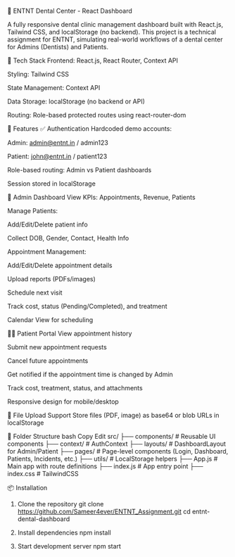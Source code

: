 📘 ENTNT Dental Center - React Dashboard

A fully responsive dental clinic management dashboard built with React.js, Tailwind CSS, and localStorage (no backend). This project is a technical assignment for ENTNT, simulating real-world workflows of a dental center for Admins (Dentists) and Patients.

🔧 Tech Stack
Frontend: React.js, React Router, Context API

Styling: Tailwind CSS

State Management: Context API

Data Storage: localStorage (no backend or API)

Routing: Role-based protected routes using react-router-dom

🚀 Features
✅ Authentication
Hardcoded demo accounts:

Admin: admin@entnt.in / admin123

Patient: john@entnt.in / patient123

Role-based routing: Admin vs Patient dashboards

Session stored in localStorage

🦷 Admin Dashboard
View KPIs: Appointments, Revenue, Patients

Manage Patients:

Add/Edit/Delete patient info

Collect DOB, Gender, Contact, Health Info

Appointment Management:

Add/Edit/Delete appointment details

Upload reports (PDFs/images)

Schedule next visit

Track cost, status (Pending/Completed), and treatment

Calendar View for scheduling

🙋‍♂️ Patient Portal
View appointment history

Submit new appointment requests

Cancel future appointments

Get notified if the appointment time is changed by Admin

Track cost, treatment, status, and attachments

Responsive design for mobile/desktop

📁 File Upload Support
Store files (PDF, image) as base64 or blob URLs in localStorage

📁 Folder Structure
bash
Copy
Edit
src/
├── components/         # Reusable UI components
├── context/            # AuthContext
├── layouts/            # DashboardLayout for Admin/Patient
├── pages/              # Page-level components (Login, Dashboard, Patients, Incidents, etc.)
├── utils/              # LocalStorage helpers
├── App.js              # Main app with route definitions
├── index.js            # App entry point
├── index.css           # TailwindCSS


📦 Installation
1. Clone the repository
git clone https://github.com/Sameer4ever/ENTNT_Assignment.git
cd entnt-dental-dashboard

2. Install dependencies
npm install

3. Start development server
npm start